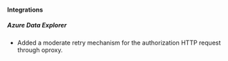 
#### Integrations

##### Azure Data Explorer

- Added a moderate retry mechanism for the authorization HTTP request through oproxy.
